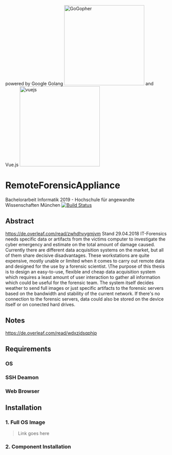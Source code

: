 powered by Google Golang
<img src="https://upload.wikimedia.org/wikipedia/commons/6/6f/Go_gopher_mascot_bw.png" width="250" height="250" title="GoGopher" alt="GoGopher">
and Vue.js
<img src="https://vuejs.org/images/logo.png?" width="250" height="250" title="vuejs">
# RemoteForensicAppliance
Bachelorarbeit Informatik 2019 - Hochschule für angewandte Wissenschaften München
[![Build Status](http://img.shields.io/travis/badges/badgerbadgerbadger.svg?style=flat-square)](https://travis-ci.org/badges/badgerbadgerbadger) 
## Abstract
https://de.overleaf.com/read/zwhdhvygmjvm
Stand 29.04.2018
IT-Forensics needs specific data or artifacts from the victims computer to investigate the cyber emergency and estimate on the total amount of damage caused. Currently there are different data acquisition systems on the market, but all of them share decisive disadvantages. These workstations are quite expensive, mostly unable or limited when it comes to carry out remote data and designed for the use by a forensic scientist. \\The purpose of this thesis is to design an easy-to-use, flexible and cheap data acquisition system which requires a least amount of user interaction to gather all information which could be useful for the forensic team. The system itself decides weather to send full images or just specific artifacts to the forensic servers based on the bandwidth and stability of the current network. If there's no connection to the forensic servers, data could also be stored on the device itself or on conected hard drives.  
## Notes
https://de.overleaf.com/read/wdxzjdsqphjp

## Requirements
### OS
### SSH Deamon
### Web Browser

## Installation
### 1. Full OS Image
> Link goes here
### 2. Component Installation
